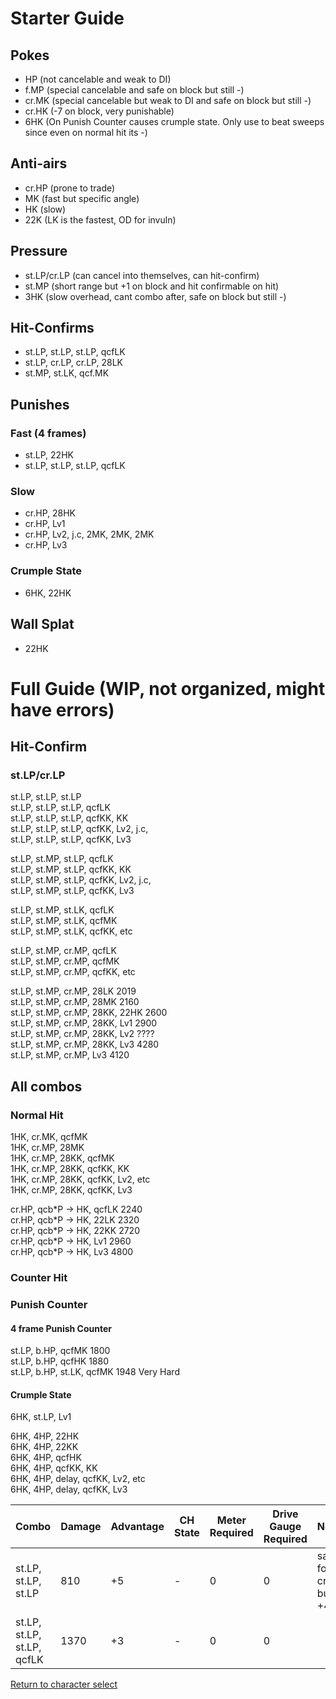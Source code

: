 # Starter Guide

## Pokes

- HP (not cancelable and weak to DI)  
- f.MP (special cancelable and safe on block but still -)  
- cr.MK (special cancelable but weak to DI and safe on block but still -)  
- cr.HK (-7 on block, very punishable)  
- 6HK (On Punish Counter causes crumple state. Only use to beat sweeps since even on normal hit its -)

## Anti-airs

- cr.HP (prone to trade)
- MK (fast but specific angle)
- HK (slow)  
- 22K (LK is the fastest, OD for invuln)  

## Pressure

- st.LP/cr.LP  (can cancel into themselves, can hit-confirm)
- st.MP (short range but +1 on block and hit confirmable on hit)  
- 3HK (slow overhead, cant combo after, safe on block but still -)

## Hit-Confirms

- st.LP, st.LP, st.LP, qcfLK  
- st.LP, cr.LP, cr.LP, 28LK  
- st.MP, st.LK, qcf.MK  

## Punishes

### Fast (4 frames)

- st.LP, 22HK  
- st.LP, st.LP, st.LP, qcfLK  

### Slow

- cr.HP, 28HK  
- cr.HP, Lv1  
- cr.HP, Lv2, j.c, 2MK, 2MK, 2MK  
- cr.HP, Lv3  

### Crumple State

- 6HK, 22HK  

## Wall Splat

- 22HK  

# Full Guide (WIP, not organized, might have errors)

## Hit-Confirm

### st.LP/cr.LP

st.LP, st.LP, st.LP  
st.LP, st.LP, st.LP, qcfLK  
st.LP, st.LP, st.LP, qcfKK, KK  
st.LP, st.LP, st.LP, qcfKK, Lv2, j.c,  
st.LP, st.LP, st.LP, qcfKK, Lv3  

st.LP, st.MP, st.LP, qcfLK  
st.LP, st.MP, st.LP, qcfKK, KK  
st.LP, st.MP, st.LP, qcfKK, Lv2, j.c,   
st.LP, st.MP, st.LP, qcfKK, Lv3  

st.LP, st.MP, st.LK, qcfLK  
st.LP, st.MP, st.LK, qcfMK  
st.LP, st.MP, st.LK, qcfKK, etc  

st.LP, st.MP, cr.MP, qcfLK  
st.LP, st.MP, cr.MP, qcfMK  
st.LP, st.MP, cr.MP, qcfKK, etc  

st.LP, st.MP, cr.MP, 28LK 2019  
st.LP, st.MP, cr.MP, 28MK 2160  
st.LP, st.MP, cr.MP, 28KK, 22HK 2600  
st.LP, st.MP, cr.MP, 28KK, Lv1 2900  
st.LP, st.MP, cr.MP, 28KK, Lv2 ????  
st.LP, st.MP, cr.MP, 28KK, Lv3 4280  
st.LP, st.MP, cr.MP, Lv3 4120  


## All combos

### Normal Hit

1HK, cr.MK, qcfMK  
1HK, cr.MP, 28MK  
1HK, cr.MP, 28KK, qcfMK  
1HK, cr.MP, 28KK, qcfKK, KK      
1HK, cr.MP, 28KK, qcfKK, Lv2, etc  
1HK, cr.MP, 28KK, qcfKK, Lv3  


cr.HP, qcb\*P -> HK, qcfLK 2240  
cr.HP, qcb\*P -> HK, 22LK 2320  
cr.HP, qcb\*P -> HK, 22KK 2720  
cr.HP, qcb\*P -> HK, Lv1 2960  
cr.HP, qcb\*P -> HK, Lv3 4800  

### Counter Hit


### Punish Counter

#### 4 frame Punish Counter

st.LP, b.HP, qcfMK 1800  
st.LP, b.HP, qcfHK 1880  
st.LP, b.HP, st.LK, qcfMK 1948 Very Hard  

#### **Crumple State**

6HK, st.LP, Lv1  

6HK, 4HP, 22HK  
6HK, 4HP, 22KK  
6HK, 4HP, qcfHK  
6HK, 4HP, qcfKK, KK  
6HK, 4HP, delay, qcfKK, Lv2, etc  
6HK, 4HP, delay, qcfKK, Lv3    


| Combo                      | Damage | Advantage | CH State | Meter Required | Drive Gauge Required | Notes                 |
| -------------------------- | ------ | --------- | -------- | -------------- | -------------------- | --------------------- |
| st.LP, st.LP, st.LP        | 810    | +5        | -        | 0              | 0                    | same for cr.LP but +4 |
| st.LP, st.LP, st.LP, qcfLK | 1370   | +3        | -        | 0              | 0                    |                       |


[Return to character select](./index.md)  
